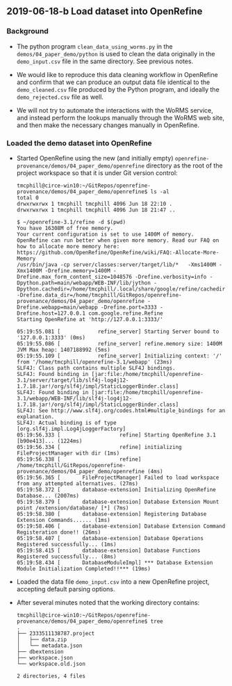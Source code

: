 ## 2019-06-18-b Load dataset into OpenRefine

### Background

- The python program `clean_data_using_worms.py` in the `demos/04_paper_demo/python` is used to clean the data originally in the `demo_input.csv` file in the same directory.  See previous notes.

- We would like to reproduce this data cleaning workflow in OpenRefine and confirm that we can produce an output data file identical to the `demo_cleaned.csv` file produced by the Python program, and ideally the `demo_rejected.csv` file as well.

- We will not try to automate the interactions with the WoRMS service, and instead perform the lookups manually through the WoRMS web site, and then make the necessary changes manually in OpenRefine.

### Loaded the demo dataset into OpenRefine

- Started OpenRefine using the new (and initially empty) `openrefine-provenance/demos/04_paper_demo/openrefine` directory as the root of the project workspace so that it is under Git version control:
    ```console
    tmcphill@circe-win10:~/GitRepos/openrefine-provenance/demos/04_paper_demo/openrefine$ ls -al
    total 0
    drwxrwxrwx 1 tmcphill tmcphill 4096 Jun 18 22:10 .
    drwxrwxrwx 1 tmcphill tmcphill 4096 Jun 18 21:47 ..
    
    $ ~/openrefine-3.1/refine -d $(pwd)
    You have 16308M of free memory.
    Your current configuration is set to use 1400M of memory.
    OpenRefine can run better when given more memory. Read our FAQ on how to allocate more memory here:
    https://github.com/OpenRefine/OpenRefine/wiki/FAQ:-Allocate-More-Memory
    /usr/bin/java -cp server/classes:server/target/lib/*   -Xms1400M -Xmx1400M -Drefine.memory=1400M -Drefine.max_form_content_size=1048576 -Drefine.verbosity=info -Dpython.path=main/webapp/WEB-INF/lib/jython -Dpython.cachedir=/home/tmcphill/.local/share/google/refine/cachedir -Drefine.data_dir=/home/tmcphill/GitRepos/openrefine-provenance/demos/04_paper_demo/openrefine -Drefine.webapp=main/webapp -Drefine.port=3333 -Drefine.host=127.0.0.1 com.google.refine.Refine
    Starting OpenRefine at 'http://127.0.0.1:3333/'
    
    05:19:55.081 [            refine_server] Starting Server bound to '127.0.0.1:3333' (0ms)
    05:19:55.086 [            refine_server] refine.memory size: 1400M JVM Max heap: 1407188992 (5ms)
    05:19:55.109 [            refine_server] Initializing context: '/' from '/home/tmcphill/openrefine-3.1/webapp' (23ms)
    SLF4J: Class path contains multiple SLF4J bindings.
    SLF4J: Found binding in [jar:file:/home/tmcphill/openrefine-3.1/server/target/lib/slf4j-log4j12-1.7.18.jar!/org/slf4j/impl/StaticLoggerBinder.class]
    SLF4J: Found binding in [jar:file:/home/tmcphill/openrefine-3.1/webapp/WEB-INF/lib/slf4j-log4j12-1.7.18.jar!/org/slf4j/impl/StaticLoggerBinder.class]
    SLF4J: See http://www.slf4j.org/codes.html#multiple_bindings for an explanation.
    SLF4J: Actual binding is of type [org.slf4j.impl.Log4jLoggerFactory]
    05:19:56.333 [                   refine] Starting OpenRefine 3.1 [b90e413]... (1224ms)
    05:19:56.334 [                   refine] initializing FileProjectManager with dir (1ms)
    05:19:56.338 [                   refine] /home/tmcphill/GitRepos/openrefine-provenance/demos/04_paper_demo/openrefine (4ms)
    05:19:56.365 [       FileProjectManager] Failed to load workspace from any attempted alternatives. (27ms)
    05:19:58.372 [       database-extension] Initializing OpenRefine Database... (2007ms)
    05:19:58.379 [       database-extension] Database Extension Mount point /extension/database/ [*] (7ms)
    05:19:58.380 [       database-extension] Registering Database Extension Commands...... (1ms)
    05:19:58.406 [       database-extension] Database Extension Command Registeration done!! (26ms)
    05:19:58.407 [       database-extension] Database Operations Registered successfully... (1ms)
    05:19:58.415 [       database-extension] Database Functions Registered successfully... (8ms)
    05:19:58.434 [       DatabaseModuleImpl] *** Database Extension Module Initialization Completed!!*** (19ms)
    ```

- Loaded the data file  `demo_input.csv` into a new OpenRefine project, accepting default parsing options.

- After several minutes noted that the working directory contains:

    ```console
    tmcphill@circe-win10:~/GitRepos/openrefine-provenance/demos/04_paper_demo/openrefine$ tree
    .
    ├── 2333511138787.project
    │   ├── data.zip
    │   └── metadata.json
    ├── dbextension
    ├── workspace.json
    └── workspace.old.json
    
    2 directories, 4 files 
    ```

